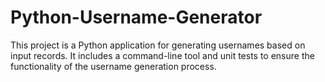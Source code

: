 # Python-Username-Generator
This project is a Python application for generating usernames based on input records. It includes a command-line tool and unit tests to ensure the functionality of the username generation process. 
